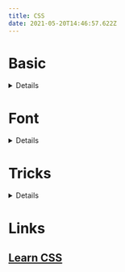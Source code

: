 ```yaml
---
title: CSS
date: 2021-05-20T14:46:57.622Z
---
```


# Basic

<details>

## [scroll-snap-type](https://developer.mozilla.org/en-US/docs/Web/CSS/scroll-snap-type)

</details>

# Font

<details>

## [Optimize WebFont loading and rendering](https://web.dev/optimize-webfont-loading/)

<details>

### The default behavior

1. The browser requests the HTML document.
2. The browser begins parsing the HTML response and constructing the DOM.
3. The browser discovers CSS, JS, and other resources and dispatches requests.
4. The browser constructs the CSSOM after all of the CSS content is received and combines it with the DOM tree to construct the render tree.

   - Font requests are dispatched after the render tree indicates which font variants are needed to render the specified text on the page.

5. The browser performs layout and paints content to the screen.
   - If the font is not yet available, the browser may not render any text pixels.
   - After the font is available, the browser paints the text pixels.

### Customize the text rendering delay

While preloading makes it more likely that a WebFont will be available when a page's content is rendered, it offers no guarantees. You still need to consider how browsers behave when rendering text that uses a font-family which is not yet available.

In the post [Avoid invisible text during font loading](https://web.dev/avoid-invisible-text/) you can see that default browser behavior is not consistent. However, you can tell modern browsers how you want them to behave by using `font-display`.

Similar to the existing font timeout behaviors that some browsers implement, font-display segments the lifetime of a font download into three major periods:

1. The first period is the font block period. During this period, if the font face is not loaded, any element attempting to use it must instead render with an invisible fallback font face. If the font face successfully loads during the block period, the font face is then used normally.
2. The font swap period occurs immediately after the font block period. During this period, if the font face is not loaded, any element attempting to use it must instead render with a fallback font face. If the font face successfully loads during the swap period, the font face is then used normally.
3. The font failure period occurs immediately after the font swap period. If the font face is not yet loaded when this period starts, it's marked as a failed load, causing normal font fallback. Otherwise, the font face is used normally.

Understanding these periods means you can use font-display to decide how your font should render depending on whether or when it was downloaded.

To work with the font-display property, add it to your @font-face rules:

```CSS
@font-face {
  font-family: 'Awesome Font';
  font-style: normal;
  font-weight: 400;
  font-display: auto; /* or block, swap, fallback, optional */
  src: local('Awesome Font'),
    url('/fonts/awesome-l.woff2') format('woff2'), /* will be preloaded */
    url('/fonts/awesome-l.woff') format('woff'),
    url('/fonts/awesome-l.ttf') format('truetype'),
    url('/fonts/awesome-l.eot') format('embedded-opentype');
  unicode-range: U+000-5FF; /* Latin glyphs */
}
```

font-display currently supports the following range of values:

- auto
- block
- swap
- fallback
- optional

### The Font Loading API

Used together, `<link rel="preload">` and the CSS font-display give you a great deal of control over font loading and rendering, without adding in much overhead. But if you need additional customizations, and are willing to incur the overhead introduced by running JavaScript, there is another option.

The [Font Loading API](https://www.w3.org/TR/css-font-loading/) provides a scripting interface to define and manipulate CSS font faces, track their download progress, and override their default lazyload behavior. For example, if you're sure that a particular font variant is required, you can define it and tell the browser to initiate an immediate fetch of the font resource:

```javascript
var font = new FontFace("Awesome Font", "url(/fonts/awesome.woff2)", {
  style: "normal",
  unicodeRange: "U+000-5FF",
  weight: "400",
});

// don't wait for the render tree, initiate an immediate fetch!
font.load().then(function () {
  // apply the font (which may re-render text and cause a page reflow)
  // after the font has finished downloading
  document.fonts.add(font);
  document.body.style.fontFamily = "Awesome Font, serif";

  // OR... by default the content is hidden,
  // and it's rendered after the font is available
  var content = document.getElementById("content");
  content.style.visibility = "visible";

  // OR... apply your own render strategy here...
});
```

</details>

## [5 steps to faster web fonts](https://iainbean.com/posts/2021/5-steps-to-faster-web-fonts/)

Fine-tune your font files and optimise your loading strategy for maximum speed + minimum FOUT

<details>

In [my previous post](https://iainbean.com/posts/2021/system-fonts-dont-have-to-be-ugly/), I wrote about system fonts and their advantages over web fonts. I encouraged a ‘system fonts first’ approach, arguing that, compared to system fonts, web fonts (a) can negatively impact performance, (b) use more data, and (c) increase your site’s energy consumption. But a web without web fonts would be a far less interesting one — maybe by using web fonts a little more responsibly we can get all their benefits, while minimising the disadvantages.

Credit goes to Zach Leatherman, who has written at length about web fonts on his site. All of his articles are worth reading, especially [The Font Loading Checklist](https://www.zachleat.com/web/font-checklist/) and [A Comprehensive Guide to Font Loading Strategies](https://www.zachleat.com/web/comprehensive-webfonts/) (which is indeed very comprehensive), both of which came in very useful while I was putting this post together.

### Use the most modern file formats

Web Open Font Format 2.0 (WOFF2) is, at the time of writing, the smallest and most efficient file format for web fonts. When using @font-face at-rules in your CSS, ensure the WOFF2 font appears before older, less efficient, file formats such as TTF. The browser will use the first font in the list it understands, even if it’s a larger file.

```CSS
@font-face {
  font-family: 'Typefesse';
  src: url('typefesse.woff2') format('woff2'),
    url('typefesse.woff') format('woff');
}
```

Unless you need to support IE8, you don’t need anything other than WOFF2 and WOFF. If you don’t need to support IE11, you only need WOFF2.

If you only have a TTF file (for example, if you’ve downloaded the font from Google Fonts), you’ll need to convert it using a tool like [Online Font Converter](https://onlinefontconverter.com/). If you’re not using a font with a fully open source license, first check whether the licence permits this.

### Use the font-display descriptor

There are two acronyms you’ll see a lot when you start delving into font loading strategies:

1. Flash of Invisible Text (FOIT) is the period of time when text is invisible before the browser has downloaded a web font.
2. Flash of Unstyled Text (FOUT) is the period of time where text is rendered in a fallback font before the browser has downloaded a web font.

If we take our font-face at-rule from before and add a font-display descriptor, we can tell the browser which one we’d prefer.

```CSS
@font-face {
  font-family: 'Typefesse';
  src: url('typefesse.woff2') format('woff2'),
    url('typefesse.woff') format('woff');
  font-display: swap;
}
```

There are five possible values for `font-display`: the first, auto is the browser’s default behaviour (most browsers favour FOIT). Here are the other four:

#### swap

`swap` tells the browser we want it to show text using a fallback font until the web font is loaded (i.e. we’d prefer a FOUT). This is a good base because it lets website visitors start reading your content right away, but be sure to choose a similar fallback (we’ll cover fallbacks in part two of this series) to prevent a big layout shift when the fonts are swapped.

#### block

If we’d rather the browser hides text until the web font is loaded (i.e. we’d rather a FOIT), we can use `font-display: block`. Text won’t remain invisible forever though: if the font doesn’t load within a certain period (usually three seconds), the browser will use the fallback font anyway, swapping in the web font once it has loaded.

If this seems to you like the best option because you think the FOUT looks bad, remember that when text is invisible, your page isn’t useable and your content isn’t readable.

#### fallback

`fallback` is similar to `swap` with two differences:

1. It begins with an incredibly small (~100ms) 'block' period where text is hidden, after which it shows the fallback font.
2. If the web font doesn’t load within a short period (~3s), the fallback font will be used for the rest of the page’s lifetime.

If you’re not fussed whether the user sees your web font the first time they visit your site (chances are they’re not that fussed themselves), `fallback` is a good choice.

#### optional

`optional` is similar to fallback, but it gives the font an extremely short period of time (~100ms) to load, after which it won’t be swapped. It does, however, have an additional feature where it lets the browser decide to abort the font request if the connection is too slow for the font to load.

### Preload your font files

To minimise the FOIT/FOUT period, we want to load our web font files as quickly as possible. Using `<link rel="preload">` in our HTML `<head>`, we can tell the browser to start fetching our fonts earlier. Add the following tag towards the top of your <head> (before any CSS), setting the href attribute to the URL of your font file:

```CSS
<link rel="preload" href="/typefesse.woff2" as="font" type="font/woff2" crossorigin>
```

Browsers are usually smart enough to only download fonts if they’re needed on the current page. Using preload overrides this behaviour, forcing the browser to download a font even if it isn’t used. For this reason, only ever preload a single format of each font (WOFF2 if you have it).

The more fonts you preload, the less benefit you’ll get from this technique, so prioritise those fonts which appear ‘above the fold’ (the first 100vh the user sees without scrolling).

You can read more about preloading in this article by Yoav Weiss: [Preload: What Is It Good For?](https://www.smashingmagazine.com/2016/02/preload-what-is-it-good-for/)

### Subset your font files

By subsetting a font, we can generate a new smaller font file which only includes the glyphs (a glyph is an individual character or symbol) we need. I used the [Font Subsetter](https://everythingfonts.com/subsetter) tool on Everything Fonts to subset the font used for headings on this site, [Space Grotesk Bold](https://fonts.floriankarsten.com/space-grotesk), to only include characters in the ‘Basic Latin’ range. This reduced the filesize of the WOFF2 version from 30kB to just 7kB.

Subsetting is a powerful tool, but it does come with some potential downsides. If you’re building a website that displays user-generated content, people’s names, or place names you should consider characters other than the 26 standard letters, 10 numbers, and handful of symbols common in English writing.

As a minimum, you should think about diacritics: glyphs that appear above or below a character which alter its pronunciation. These are common in languages including French, Spanish, Vietnamese, as well as transliterated (or ‘romanised’) text from alphabets like Greek or Hebrew; they also appear in loanwords (words adopted from another language).

If you subset too aggressively, you could even end up with a mix of fonts in the same word.

> A screenshot of the word 'Papier-mâché' in the font Space Grotesk, but the two letters with diacritics are in a different font.

If I wanted to pivot to writing about crafts, I might need to adjust the subset font file I use for headings. Note how the shapes of the ‘â’ and ‘é’ (with diacritics) don’t match the versions of those letters without diacritics.

Fortunately, you don’t have to manually check every page on your site for different glyphs. [Glyphhanger](https://www.zachleat.com/web/glyphhanger/) is a command line tool, which does two things: firstly, it looks at your webpages and determines the Unicode character ranges used (these ranges correspond to a script or language. e.g. ‘Basic Latin’, ‘Cyrillic’, ‘Thai’); secondly it subsets a font file, outputting a new version containing only the characters in the specified ranges.

It can be a little tricky to get started with Glyphhanger (you’ll need python and pip) — Sara Soueidan’s explains how she got it working here: [How I set up Glyphhanger on macOS for optimizing and converting font files for the Web](https://www.sarasoueidan.com/blog/glyphhanger/).

As with changing file formats, make sure the licence for your font permits subsetting.

### Self-host your fonts

...

If you’re still using Google Fonts purely because of the convenience, take a look at [google-webfonts-helper](https://google-webfonts-helper.herokuapp.com/). This tool lets you build a custom web font bundle from the complete set of Google fonts, define the weights and character sets you need, then gives you a single download containing all the CSS and font files (in the latest formats) you need.

Here are a list of good reasons not to use a hosted service and self-host your fonts instead:

#### Performance

Domain lookups take time; you can use [`preconnect` resource hints](https://web.dev/uses-rel-preconnect/) to mitigate the issue, but there will always be a performance penalty for opening a TCP connection to a new domain. This might be why some of Google’s own sites (including [web.dev](https://web.dev/)) now use self-hosted fonts instead of Google Fonts.

#### Privacy

Paid-for web font services like Adobe Fonts need to detect page views for billing purposes, but they may be collecting more data than is strictly necessary. If you’re given the choice, load your fonts using CSS (`<link rel="stylesheet">`), instead of JavaScript (`<script>`), to minimise the amount of data the third-party is able to collect about your users.

Google Fonts doesn’t appear to collect much on website visitors beyond IP addresses and User Agent strings, but Google aren’t acting completely selflessly by providing the service for free. Each one of the fifty trillion page views using Google Fonts is a data point Google wouldn’t have if the websites chose to use self-hosted fonts instead.

#### Control

With self-hosted fonts you have ultimate control over exactly how you load your fonts, allowing you to serve custom subsets, define `font-display` settings, and specify how long the browser should cache font files for.

#### Reliability

Third-party services can suffer slowdowns, outages, or [shut down altogether](https://web.archive.org/web/20180617081657/http://blog.fontdeck.com/post/133794978966/why-fontdeck-is-retiring). When self-hosting your fonts, as long as your website is up, your fonts will be available.

### Conclusion

Each of these steps can have a benefit on its own, but used together can lead to big improvements. If you decide to implement some of the steps covered in this article, try using a tool like [Lighthouse](https://developers.google.com/web/tools/lighthouse) or [Web Page Test](https://www.webpagetest.org/) before and after you make changes, to see the effect of each individual change.

In part two, we’ll cover some more advanced techniques including JavaScript font loading strategies and variable fonts. We’ll also see the importance of choosing the right fallback fonts and introduce a new acronym — FOFT, the Flash Of Faux Text.

</details>

## [The Font Loading Checklist](https://www.zachleat.com/web/font-checklist/)

## [A Comprehensive Guide to Font Loading Strategies](https://www.zachleat.com/web/comprehensive-webfonts/)

## [A New Way To Reduce Font Loading Impact: CSS Font Descriptors](https://twitter.com/addyosmani/status/1395997862065053696)

</details>

# Tricks

<details>

## [JSON in CSS](https://css-tricks.com/json-in-css/)

```css
html {
  --logic: if (x > 5) document.body.style.background = "blue";
}
```

```javascript
const x = 10;

const logic = getComputedStyle(document.documentElement).getPropertyValue(
  "--logic"
);

eval(logic);
```

</details>

# Links

## [Learn CSS](https://web.dev/learn/css/)
